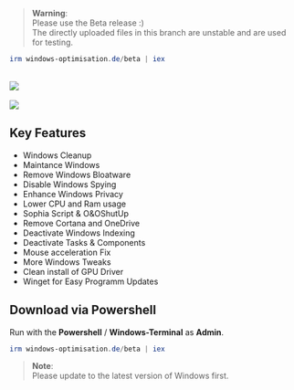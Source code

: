 > **Warning**: <BR>
Please use the Beta release :) <BR>
The directly uploaded files in this branch are unstable and are used for testing. <BR>

  ```powershell
irm windows-optimisation.de/beta | iex
  ```
<BR>
<img src="https://github.com/Marvin700/Windows_Optimisation_Pack/assets/98750428/694ff5ec-a743-4b2c-9db3-1014348bd1e6">
<BR>
<BR>
<img src="https://user-images.githubusercontent.com/98750428/232207696-fd8d756e-90b4-4652-a0c9-3dbac3b770e2.jpg">




## Key Features
* Windows Cleanup
* Maintance Windows
* Remove Windows Bloatware 
* Disable Windows Spying
* Enhance Windows Privacy
* Lower CPU and Ram usage
* Sophia Script & O&OShutUp
* Remove Cortana and OneDrive
* Deactivate Windows Indexing 
* Deactivate Tasks & Components
* Mouse acceleration Fix
* More Windows Tweaks
* Clean install of GPU Driver
* Winget for Easy Programm Updates

## Download via Powershell
Run with the **Powershell** / **Windows-Terminal** as **Admin**.
  ```powershell
irm windows-optimisation.de/beta | iex
  ```
  
> **Note**: <BR> 
Please update to the latest version of Windows first. <BR>
